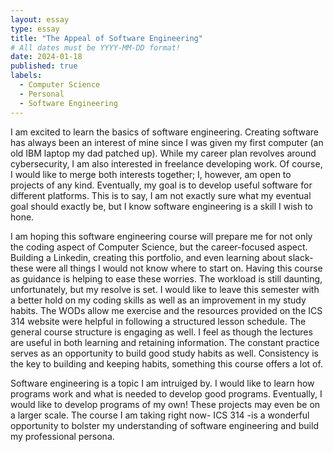 ```yaml
---
layout: essay
type: essay
title: "The Appeal of Software Engineering"
# All dates must be YYYY-MM-DD format!
date: 2024-01-18
published: true
labels:
  - Computer Science
  - Personal
  - Software Engineering
---
```


I am excited to learn the basics of software engineering. Creating software has always been an interest of mine since I was given my first computer (an old IBM laptop my dad patched up). While my career plan revolves around cybersecurity, I am also interested in freelance developing work. Of course, I would like to merge both interests together; I, however, am open to projects of any kind. Eventually, my goal is to develop useful software for different platforms. This is to say, I am not exactly sure what my eventual goal should exactly be, but I know software engineering is a skill I wish to hone. 

I am hoping this software engineering course will prepare me for not only the coding aspect of Computer Science, but the career-focused aspect. Building a Linkedin, creating this portfolio, and even learning about slack-these were all things I would not know where to start on. Having this course as guidance is helping to ease these worries. The workload is still daunting, unfortunately, but my resolve is set. I would like to leave this semester with a better hold on my coding skills as well as an improvement in my study habits. The WODs allow me exercise and the resources provided on the ICS 314 website were helpful in following a structured lesson schedule. The general course structure is engaging as well. I feel as though the lectures are useful in both learning and retaining information. The constant practice serves as an opportunity to build good study habits as well. Consistency is the key to building and keeping habits, something this course offers a lot of.

Software engineering is a topic I am intruiged by. I would like to learn how programs work and what is needed to develop good programs. Eventually, I would like to develop programs of my own! These projects may even be on a larger scale. The course I am taking right now- ICS 314 -is a wonderful opportunity to bolster my understanding of software engineering and build my professional persona. 
